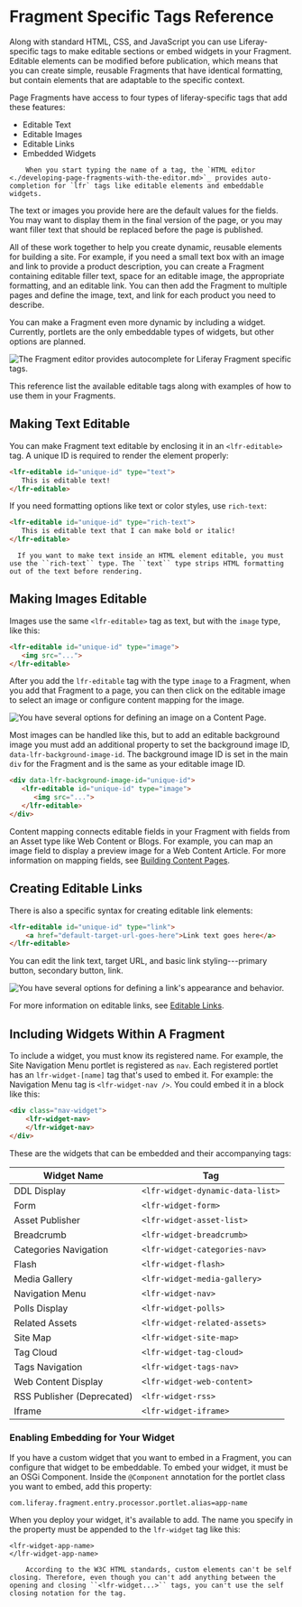# Fragment Specific Tags Reference

Along with standard HTML, CSS, and JavaScript you can use Liferay-specific tags to make editable sections or embed widgets in your Fragment. Editable elements can be modified before publication, which means that you can create simple, reusable Fragments that have identical formatting, but contain elements that are adaptable to the specific context.

Page Fragments have access to four types of liferay-specific tags that add these features:

* Editable Text
* Editable Images
* Editable Links
* Embedded Widgets

```note::
    When you start typing the name of a tag, the `HTML editor <./developing-page-fragments-with-the-editor.md>`_ provides auto-completion for `lfr` tags like editable elements and embeddable widgets.
```

The text or images you provide here are the default values for the fields. You may want to display them in the final version of the page, or you may want filler text that should be replaced before the page is published.

All of these work together to help you create dynamic, reusable elements for building a site. For example, if you need a small text box with an image and link to provide a product description, you can create a Fragment containing editable filler text, space for an editable image, the appropriate formatting, and an editable link. You can then add the Fragment to multiple pages and define the image, text, and link for each product you need to describe.

You can make a Fragment even more dynamic by including a widget. Currently, portlets are the only embeddable types of widgets, but other options are planned.

![The Fragment editor provides autocomplete for Liferay Fragment specific tags.](./fragment-specific-tags-reference/images/01.png)

This reference list the available editable tags along with examples of how to use them in your Fragments.

## Making Text Editable

You can make Fragment text editable by enclosing it in an `<lfr-editable>` tag. A unique ID is required to render the element properly:

```html
<lfr-editable id="unique-id" type="text">
   This is editable text!
</lfr-editable>
```

If you need formatting options like text or color styles, use `rich-text`:

```html
<lfr-editable id="unique-id" type="rich-text">
   This is editable text that I can make bold or italic! 
</lfr-editable>
```

```note::
  If you want to make text inside an HTML element editable, you must use the ``rich-text`` type. The ``text`` type strips HTML formatting out of the text before rendering.
```

## Making Images Editable

Images use the same `<lfr-editable>` tag as text, but with the `image` type, like this:
 
```html
<lfr-editable id="unique-id" type="image">
   <img src="...">
</lfr-editable>
```

After you add the `lfr-editable` tag with the type `image` to a Fragment, when you add that Fragment to a page, you can then click on the editable image to select an image or configure content mapping for the image.

![You have several options for defining an image on a Content Page.](./fragment-specific-tags-reference/images/02.png)

Most images can be handled like this, but to add an editable background image you must add an additional property to set the background image ID, `data-lfr-background-image-id`. The background image ID is set in the main `div` for the Fragment and is the same as your editable image ID.

```html
<div data-lfr-background-image-id="unique-id">
   <lfr-editable id="unique-id" type="image">
      <img src="...">
   </lfr-editable>
</div>
```

Content mapping connects editable fields in your Fragment with fields from an Asset type like Web Content or Blogs. For example, you can map an image field to display a preview image for a Web Content Article. For more information on mapping fields, see [Building Content Pages](../../creating-pages/building-content-pages.md#mapping-content).

## Creating Editable Links

There is also a specific syntax for creating editable link elements:

```html
<lfr-editable id="unique-id" type="link">
    <a href="default-target-url-goes-here">Link text goes here</a>
</lfr-editable>
```

You can edit the link text, target URL, and basic link styling---primary button, secondary button, link.

![You have several options for defining a link's appearance and behavior.](./fragment-specific-tags-reference/images/03.png)

For more information on editable links, see [Editable Links](../../creating-pages/building-content-pages.md#editing-a-hyperlink).

## Including Widgets Within A Fragment 

To include a widget, you must know its registered name. For example, the Site Navigation Menu portlet is registered as `nav`. Each registered portlet has an `lfr-widget-[name]` tag that's used to embed it. For example: the Navigation Menu tag is `<lfr-widget-nav />`. You could embed it in a block like this:

```html
<div class="nav-widget">
    <lfr-widget-nav>
    </lfr-widget-nav>
</div>
```

These are the widgets that can be embedded and their accompanying tags:

| Widget Name    | Tag |
| -------- | --- |	
|DDL Display	|`<lfr-widget-dynamic-data-list>`  |
|Form           |`<lfr-widget-form>`               |
|Asset Publisher|`<lfr-widget-asset-list>`     |
|Breadcrumb	    |`<lfr-widget-breadcrumb>` |
|Categories Navigation |`<lfr-widget-categories-nav>` |
|Flash	|`<lfr-widget-flash>`|
|Media Gallery	|`<lfr-widget-media-gallery>`|
|Navigation Menu	|`<lfr-widget-nav>`|
|Polls Display	|`<lfr-widget-polls>`|
|Related Assets	|`<lfr-widget-related-assets>`|
|Site Map	|`<lfr-widget-site-map>`|
|Tag Cloud	|`<lfr-widget-tag-cloud>`|
|Tags Navigation	|`<lfr-widget-tags-nav>`|
|Web Content Display	|`<lfr-widget-web-content>`
|RSS Publisher (Deprecated)	|`<lfr-widget-rss>`|
|Iframe	|`<lfr-widget-iframe>`|

### Enabling Embedding for Your Widget

If you have a custom widget that you want to embed in a Fragment, you can configure that widget to be embeddable. To embed your widget, it must be an OSGi Component. Inside the `@Component` annotation for the portlet class you want to embed, add this property:

```properties
com.liferay.fragment.entry.processor.portlet.alias=app-name
```

When you deploy your widget, it's available to add. The name you specify in the property must be appended to the `lfr-widget` tag like this:

```markup
<lfr-widget-app-name>
</lfr-widget-app-name>
```

```note::
    According to the W3C HTML standards, custom elements can't be self closing. Therefore, even though you can't add anything between the opening and closing ``<lfr-widget...>`` tags, you can't use the self closing notation for the tag.
```
